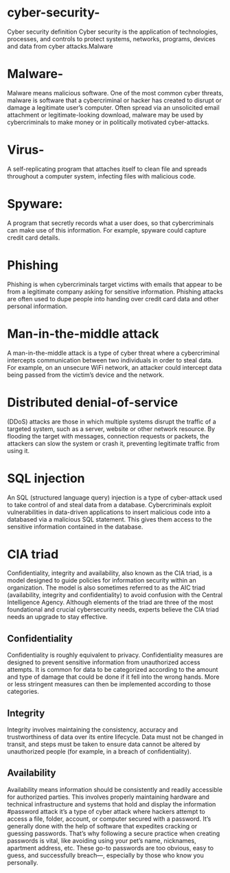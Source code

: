 # cyber-security-
Cyber security definition
Cyber security is the application of technologies, processes, and controls to protect systems, networks, programs, devices and data from cyber attacks.Malware
# Malware-
Malware means malicious software. One of the most common cyber threats, malware is software that a cybercriminal or hacker has created to disrupt or damage a legitimate user’s computer. Often spread via an unsolicited email attachment or legitimate-looking download, malware may be used by cybercriminals to make money or in politically motivated cyber-attacks.
# Virus-
A self-replicating program that attaches itself to clean file and spreads throughout a computer system, infecting files with malicious code.
# Spyware: 
A program that secretly records what a user does, so that cybercriminals can make use of this information. For example, spyware could capture credit card details.
# Phishing
Phishing is when cybercriminals target victims with emails that appear to be from a legitimate company asking for sensitive information. Phishing attacks are often used to dupe people into handing over credit card data and other personal information.

# Man-in-the-middle attack
A man-in-the-middle attack is a type of cyber threat where a cybercriminal intercepts communication between two individuals in order to steal data.
For example, on an unsecure WiFi network, an attacker could intercept data being passed from the victim’s device and the network.
# Distributed denial-of-service 
(DDoS) attacks are those in which multiple systems disrupt the traffic of a targeted system, such as a server, website or other network resource. By flooding the target with messages, connection requests or packets, the attackers can slow the system or crash it, preventing legitimate traffic from using it.
# SQL injection
An SQL (structured language query) injection is a type of cyber-attack used to take control of and steal data from a database. Cybercriminals exploit vulnerabilities in data-driven applications to insert malicious code into a databased via a malicious SQL statement. This gives them access to the sensitive information contained in the database.

# CIA triad
Confidentiality, integrity and availability, also known as the CIA triad, is a model designed to guide policies for information security within an organization. The model is also sometimes referred to as the AIC triad (availability, integrity and confidentiality) to avoid confusion with the Central Intelligence Agency. Although elements of the triad are three of the most foundational and crucial cybersecurity needs, experts believe the CIA triad needs an upgrade to stay effective.
## Confidentiality 
Confidentiality is roughly equivalent to privacy. Confidentiality measures are designed to prevent sensitive information from unauthorized access attempts. It is common for data to be categorized according to the amount and type of damage that could be done if it fell into the wrong hands. More or less stringent measures can then be implemented according to those categories.
## Integrity
Integrity involves maintaining the consistency, accuracy and trustworthiness of data over its entire lifecycle. Data must not be changed in transit, and steps must be taken to ensure data cannot be altered by unauthorized people (for example, in a breach of confidentiality).
## Availability
Availability means information should be consistently and readily accessible for authorized parties. This involves properly maintaining hardware and technical infrastructure and systems that hold and display the information
#password attack
it’s a type of cyber attack where hackers attempt to access a file, folder, account, or computer secured with a password.
It’s generally done with the help of software that expedites cracking or guessing passwords. That’s why following a secure practice when creating passwords is vital, like avoiding using your pet’s name, nicknames, apartment address, etc. These go-to passwords are too obvious, easy to guess, and successfully breach—, especially by those who know you personally.
